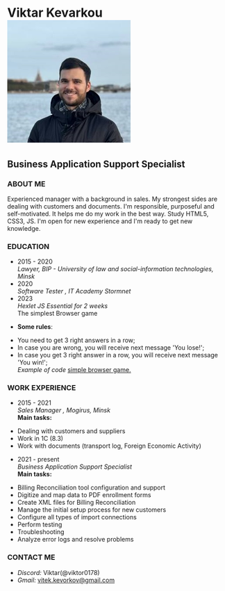 # __Viktar Kevarkou__ ![photo](./photo/avatar.jpg) 
## __Business Application Support Specialist__ 
  
### ABOUT ME  
Experienced manager with a background in sales. My strongest sides are dealing with customers and documents. I'm responsible, purposeful and self-motivated. It helps me do my work in the best way. Study HTML5, CSS3, JS. I'm open for new experience and I'm ready to get new knowledge.

### EDUCATION
* 2015 - 2020  
_Lawyer, BIP - University of law and social-information technologies, Minsk_  
* 2020  
_Software Tester , IT Academy Stormnet_  
* 2023  
_Hexlet JS Essential for 2 weeks_  
The simplest Browser game  
- __Some rules__:
+ You need to get 3 right answers in a row;
+ In case you are wrong, you will receive next message 'You lose!';
+ In case you get 3 right answer in a row, you will receive next message 'You win!';  
_Example of code_ [simple browser game.](https://github.com/Viktor0178/HexletCoding.git)  


### WORK EXPERIENCE
* 2015 - 2021  
_Sales Manager , Mogirus, Minsk_  
__Main tasks:__  
+	Dealing with customers and suppliers
+ Work in 1C (8.3)
+ Work with documents (transport log, Foreign Economic Activity)  
  
* 2021 - present  
_Business Application Support Specialist_  
__Main tasks:__  
+ Billing Reconciliation tool configuration and support 
+ Digitize and map data to PDF enrollment forms 
+ Create XML files for Billing Reconciliation 
+ Manage the initial setup process for new customers 
+ Configure all types of import connections 
+ Perform testing 
+ Troubleshooting 
+ Analyze error logs and resolve problems  

### CONTACT ME  
+ _Discord:_ Viktar(@viktor0178)
+ _Gmail:_ vitek.kevorkov@gmail.com


